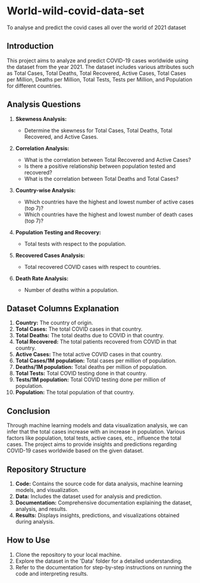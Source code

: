 # World-wild-covid-data-set
To analyse and predict the covid cases all over the world of 2021 dataset

## Introduction
This project aims to analyze and predict COVID-19 cases worldwide using the dataset from the year 2021. The dataset includes various attributes such as Total Cases, Total Deaths, Total Recovered, Active Cases, Total Cases per Million, Deaths per Million, Total Tests, Tests per Million, and Population for different countries.

## Analysis Questions
1. **Skewness Analysis:**
   - Determine the skewness for Total Cases, Total Deaths, Total Recovered, and Active Cases.

2. **Correlation Analysis:**
   - What is the correlation between Total Recovered and Active Cases?
   - Is there a positive relationship between population tested and recovered?
   - What is the correlation between Total Deaths and Total Cases?

3. **Country-wise Analysis:**
   - Which countries have the highest and lowest number of active cases (top 7)?
   - Which countries have the highest and lowest number of death cases (top 7)?

4. **Population Testing and Recovery:**
   - Total tests with respect to the population.

5. **Recovered Cases Analysis:**
   - Total recovered COVID cases with respect to countries.

6. **Death Rate Analysis:**
   - Number of deaths within a population.

## Dataset Columns Explanation
1. **Country:** The country of origin.
2. **Total Cases:** The total COVID cases in that country.
3. **Total Deaths:** The total deaths due to COVID in that country.
4. **Total Recovered:** The total patients recovered from COVID in that country.
5. **Active Cases:** The total active COVID cases in that country.
6. **Total Cases/1M population:** Total cases per million of population.
7. **Deaths/1M population:** Total deaths per million of population.
8. **Total Tests:** Total COVID testing done in that country.
9. **Tests/1M population:** Total COVID testing done per million of population.
10. **Population:** The total population of that country.

## Conclusion
Through machine learning models and data visualization analysis, we can infer that the total cases increase with an increase in population. Various factors like population, total tests, active cases, etc., influence the total cases. The project aims to provide insights and predictions regarding COVID-19 cases worldwide based on the given dataset.

## Repository Structure
1. **Code:** Contains the source code for data analysis, machine learning models, and visualization.
2. **Data:** Includes the dataset used for analysis and prediction.
3. **Documentation:** Comprehensive documentation explaining the dataset, analysis, and results.
4. **Results:** Displays insights, predictions, and visualizations obtained during analysis.

## How to Use
1. Clone the repository to your local machine.
2. Explore the dataset in the 'Data' folder for a detailed understanding.
3. Refer to the documentation for step-by-step instructions on running the code and interpreting results.
